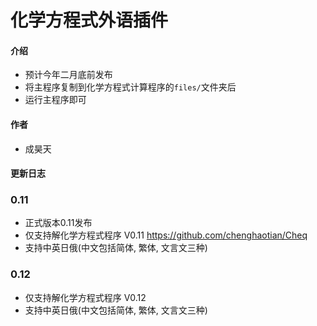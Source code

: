 # 化学方程式外语插件

#### 介绍
- 预计今年二月底前发布
- 将主程序复制到化学方程式计算程序的`files/`文件夹后
- 运行主程序即可

#### 作者

- 成昊天


#### 更新日志
### 0.11
- 正式版本0.11发布
- 仅支持解化学方程式程序 V0.11 https://github.com/chenghaotian/Cheq
- 支持中英日俄(中文包括简体, 繁体, 文言文三种)
### 0.12
- 仅支持解化学方程式程序 V0.12
- 支持中英日俄(中文包括简体, 繁体, 文言文三种)

